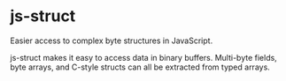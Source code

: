 # js-struct

Easier access to complex byte structures in JavaScript.

js-struct makes it easy to access data in binary buffers. Multi-byte fields,
byte arrays, and C-style structs can all be extracted from typed arrays.
